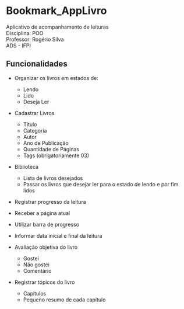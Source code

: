 # Bookmark_AppLivro
Aplicativo de acompanhamento de leituras <br />
Disciplina: POO <br />
Professor: Rogério Silva <br />
ADS - IFPI

## Funcionalidades
- Organizar os livros em estados de:
  - Lendo
  - Lido
  - Deseja Ler

- Cadastrar Livros
  - Título
  - Categoria
  - Autor
  - Ano de Publicação
  - Quantidade de Páginas
  - Tags (obrigatoriamente 03)

- Biblioteca
  - Lista de livros desejados
  - Passar os livros que desejar ler para o estado de lendo e por fim lidos

- Registrar progresso da leitura
- Receber a página atual
- Utilizar barra de progresso

- Informar data inicial e final da leitura

- Avaliação objetiva do livro
  - Gostei
  - Não gostei
  - Comentário

- Registrar tópicos do livro
  - Capítulos
  - Pequeno resumo de cada capítulo
